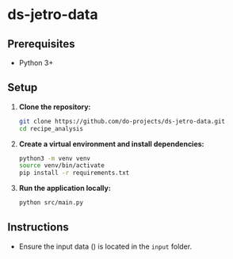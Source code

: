 # ds-jetro-data

## Prerequisites
- Python 3+

## Setup

1. **Clone the repository:**
    ```sh
    git clone https://github.com/do-projects/ds-jetro-data.git
    cd recipe_analysis
    ```

2. **Create a virtual environment and install dependencies:**
    ```sh
    python3 -m venv venv
    source venv/bin/activate
    pip install -r requirements.txt
    ```

3. **Run the application locally:**
    ```sh
    python src/main.py
    ```

## Instructions

- Ensure the input data () is located in the `input` folder.
